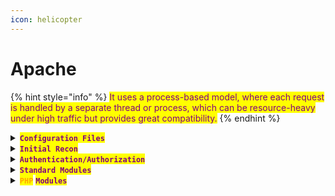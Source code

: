 ```yaml
---
icon: helicopter
---
```


# Apache

{% hint style="info" %}
<mark style="color:purple;">It uses a process-based model, where each request is handled by a separate thread or process, which can be resource-heavy under high traffic but provides great compatibility.</mark>
{% endhint %}

<details>

<summary><mark style="color:purple;"><strong><code>Configuration Files</code></strong></mark> </summary>

{% code title="Standard" %}
```
/etc/apache2/apache2.conf
```
{% endcode %}

{% code title="RHEL" %}
```
/etc/httpd/httpd.conf
```
{% endcode %}

{% code title="FreeBSD" %}
```
/etc/apache24/httpd.conf
```
{% endcode %}

{% code title="vhost" %}
```
/etc/apache2/sites-enabled/000-default.conf
```
{% endcode %}

{% code title="Modules" %}
```
/etc/apache2/mods-available/
```
{% endcode %}

</details>

<details>

<summary><mark style="color:purple;"><strong><code>Initial Recon</code></strong></mark></summary>

* <mark style="color:purple;">If you are lucky you may be able to find</mark> <mark style="color:orange;">**`/sites-enabled`**</mark> <mark style="color:purple;">and</mark> <mark style="color:orange;">**`/sites-available`**</mark> <mark style="color:purple;">or even</mark> <mark style="color:orange;">**`logs`**</mark><mark style="color:purple;">:</mark>&#x20;

{% code overflow="wrap" %}
```shell
feroxbuster -u http://URL.htb -w ~/Documents/Wordlists/default-web-root-directory-linux.txt --output urls.txt --redirects
```
{% endcode %}

* <mark style="color:orange;">**`robots.txt`**</mark> <mark style="color:purple;">can reveal pages that the server is hiding.</mark>
* <mark style="color:purple;">Fuzz for</mark> <mark style="color:orange;">**`vhosts`**</mark> <mark style="color:purple;">at sight of</mark> <mark style="color:orange;">**`301`**</mark> <mark style="color:purple;">responses.</mark>

{% code title="Ffuf" overflow="wrap" %}
```bash
ffuf -c -w ~/Documents/Wordlists/subdomains-top1million-20000.txt -u http://SITE/ -H "Host: FUZZ.URL.htb" -fc 301 -ac
```
{% endcode %}

* <mark style="color:orange;">**`/cgi-bin/`**</mark><mark style="color:purple;">: Directory for executing</mark> <mark style="color:orange;">**`CGI`**</mark> <mark style="color:purple;">scripts.</mark>

- <mark style="color:orange;">**`/icons/`**</mark><mark style="color:purple;">: Often used for directory listings. It may expose unintended file paths.</mark>
- <mark style="color:orange;">**`phpinfo.php`**</mark><mark style="color:purple;">: Disclose sensitive server and PHP configuration details.</mark>

</details>

<details>

<summary><mark style="color:purple;"><strong><code>Authentication/Authorization</code></strong></mark></summary>

#### <mark style="color:red;">**`Authentication`**</mark>

* <mark style="color:orange;">**`.htaccess`**</mark><mark style="color:purple;">: Configures directory-specific rules for authentication and other settings.</mark>
* <mark style="color:orange;">**`.htpasswd`**</mark><mark style="color:purple;">: Stores user credentials for basic authentication.</mark>

</details>

<details>

<summary><mark style="color:purple;"><strong><code>Standard Modules</code></strong></mark></summary>

{% hint style="info" %}


#### <mark style="color:red;">**`mod_status`**</mark>&#x20;

<mark style="color:orange;">**`/server-status`**</mark><mark style="color:purple;">: Real-time status and diagnostic information about the server, including active requests, resource usage, and server performance.</mark>

<mark style="color:orange;">**`/server-info`**</mark><mark style="color:purple;">: Server health and performance monitoring.</mark>
{% endhint %}

</details>

<details>

<summary><mark style="color:orange;"><strong><code>PHP</code></strong></mark> <mark style="color:purple;"><strong><code>Modules</code></strong></mark></summary>

<mark style="color:purple;">To Allow</mark> <mark style="color:orange;">**`PHP`**</mark> <mark style="color:purple;">execution you need to add this line to</mark> <mark style="color:orange;">**`/etc/apache2/apache2.conf`**</mark><mark style="color:purple;">:</mark>

{% code overflow="wrap" %}
```apacheconf
LoadModule php_module /usr/lib/apache2/modules/libphp.so
    AddType application/x-httpd-php .php
```
{% endcode %}

* <mark style="color:purple;">You can actually add any extension that you want:</mark>

```
AddType application/x-httpd-php .l33t
```

</details>
